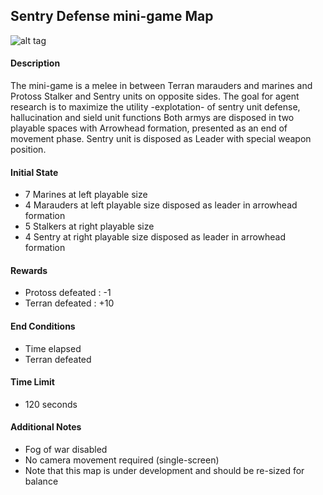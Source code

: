 ## Sentry Defense mini-game Map

![alt tag](https://github.com/SoyGema/Startcraft_pysc2_minigames/blob/master/Images/Captura%20de%20pantalla%202017-09-18%20a%20las%2020.14.14.png)

#### Description
The mini-game is a melee in between Terran marauders and marines and Protoss Stalker and Sentry units on opposite sides.
The goal for agent research is to maximize the utility -explotation- of sentry unit defense, hallucination and sield unit functions
Both armys are disposed in two playable spaces with Arrowhead formation, presented as an end of movement phase.
Sentry unit is disposed as Leader with special weapon position.



#### Initial State

*   7 Marines at left playable size
*   4 Marauders at left playable size disposed as leader in arrowhead formation
*   5 Stalkers at right playable size 
*   4 Sentry at right playable size disposed as leader in arrowhead formation 

#### Rewards

*   Protoss defeated : -1
*   Terran defeated : +10

#### End Conditions

*   Time elapsed
*   Terran defeated

#### Time Limit

*   120 seconds

#### Additional Notes

*   Fog of war disabled 
*   No camera movement required (single-screen)
*   Note that this map is under development and should be re-sized for balance 

